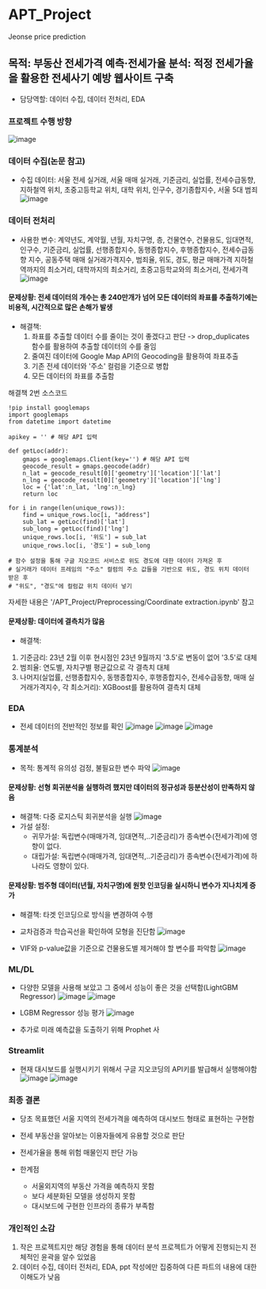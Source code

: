# APT_Project
Jeonse price prediction

## 목적: 부동산 전세가격 예측·전세가율 분석: 적정 전세가율을 활용한 전세사기 예방 웹사이트 구축
- 담당역할: 데이터 수집, 데이터 전처리, EDA

### 프로젝트 수행 방향
![image](https://github.com/HSYhrae/APT_Project/assets/139428828/6a6a1cee-3bcb-4b1a-8623-2303eb2ac5fa)

### 데이터 수집(논문 참고)
- 수집 데이터: 서울 전세 실거래, 서울 매매 실거래, 기준금리, 실업률, 전세수급동향, 지하철역 위치, 초중고등학교 위치, 대학 위치, 인구수, 경기종합지수, 서울 5대 범죄
![image](https://github.com/HSYhrae/APT_Project/assets/139428828/08ac498b-1ee7-4b92-812c-0182a8e8ff4f)

### 데이터 전처리
- 사용한 변수: 계약년도, 계약월, 년월, 자치구명, 층, 건물연수, 건물용도, 임대면적, 인구수, 기준금리, 실업률, 선행종합지수, 동행종합지수, 후행종합지수, 전세수급동향 지수, 공동주택 매매 실거래가격지수, 범죄율, 위도, 경도, 평균 매매가격
지하철역까지의 최소거리, 대학까지의 최소거리, 초중고등학교와의 최소거리, 전세가격
![image](https://github.com/HSYhrae/APT_Project/assets/139428828/c33ea036-f7df-4a0e-a843-1bb61eb3c742)
#### 문제상황: 전세 데이터의 개수는 총 240만개가 넘어 모든 데이터의 좌표를 추출하기에는 비용적, 시간적으로 많은 손해가 발생
- 해결책:
  1. 좌표를 추출할 데이터 수를 줄이는 것이 좋겠다고 판단 -> drop_duplicates 함수를 활용하여 추출할 데이터의 수를 줄임
  2. 줄여진 데이터에 Google Map API의 Geocoding을 활용하여 좌표추출
  3. 기존 전세 데이터와 '주소' 컬럼을 기준으로 병합
  4. 모든 데이터의 좌표를 추출함
 
해결책 2번 소스코드
```
!pip install googlemaps
import googlemaps
from datetime import datetime

apikey = '' # 해당 API 입력

def getLoc(addr):
    gmaps = googlemaps.Client(key='') # 해당 API 입력
    geocode_result = gmaps.geocode(addr)
    n_lat = geocode_result[0]['geometry']['location']['lat']
    n_lng = geocode_result[0]['geometry']['location']['lng']
    loc = {'lat':n_lat, 'lng':n_lng}
    return loc

for i in range(len(unique_rows)):
    find = unique_rows.loc[i, "address"]
    sub_lat = getLoc(find)['lat']
    sub_long = getLoc(find)['lng']
    unique_rows.loc[i, '위도'] = sub_lat
    unique_rows.loc[i, '경도'] = sub_long

# 함수 설정을 통해 구글 지오코드 서비스로 위도 경도에 대한 데이터 가져온 후
# 실거래가 데이터 프레임의 "주소" 컬럼의 주소 값들을 기반으로 위도, 경도 위치 데이터 받은 후
# "위도", "경도"에 컬럼값 위치 데이터 넣기
```
자세한 내용은 '/APT_Project/Preprocessing/Coordinate extraction.ipynb' 참고  

#### 문제상황: 데이터에 결측치가 많음
- 해결책:
1. 기준금리: 23년 2월 이후 현시점인 23년 9월까지 '3.5'로 변동이 없어 '3.5'로 대체
2. 범죄율: 연도별, 자치구별 평균값으로 각 결측치 대체
3. 나머지(실업률, 선행종합지수, 동행종합지수, 후행종합지수, 전세수급동향, 매매 실거래가격지수, 각 최소거리): XGBoost를 활용하여 결측치 대체


### EDA
- 전세 데이터의 전반적인 정보를 확인
![image](https://github.com/HSYhrae/APT_Project/assets/139428828/5971044d-d7b8-41b0-883c-de8666700800)
![image](https://github.com/HSYhrae/APT_Project/assets/139428828/be4efff6-be05-4708-b345-c5da63e6dfd7)
![image](https://github.com/HSYhrae/APT_Project/assets/139428828/587800aa-bc1b-44fa-933c-cf4707e3b05f)


### 통계분석
- 목적: 통계적 유의성 검정, 불필요한 변수 파악
![image](https://github.com/HSYhrae/APT_Project/assets/139428828/f67cb3d4-9361-4cd2-850d-9b2ebe5868b6)
#### 문제상황: 선형 회귀분석을 실행하려 했지만 데이터의 정규성과 등분산성이 만족하지 않음
- 해결책: 다중 로지스틱 회귀분석을 실행
![image](https://github.com/HSYhrae/APT_Project/assets/139428828/6c1738d4-7def-47df-91ac-84e8e84ecbbd)
- 가설 설정:
  - 귀무가설: 독립변수(매매가격, 임대면적,..기준금리)가 종속변수(전세가격)에 영향이 없다.
  - 대립가설: 독립변수(매매가격, 임대면적,..기준금리)가 종속변수(전세가격)에 하나라도 영향이 있다.
#### 문제상황: 범주형 데이터(년월, 자치구명)에 원핫 인코딩을 실시하니 변수가 지나치게 증가
- 해결책: 타겟 인코딩으로 방식을 변경하여 수행

- 교차검증과 학습곡선을 확인하여 모형을 진단함
 ![image](https://github.com/HSYhrae/APT_Project/assets/139428828/b0811491-04c3-4783-a6bd-58b18787414b)

- VIF와 p-value값을 기준으로 건물용도별 제거해야 할 변수를 파악함
![image](https://github.com/HSYhrae/APT_Project/assets/139428828/6e2f41b3-0bfe-4592-8113-5b0885724bf7)



### ML/DL
- 다양한 모델을 사용해 보았고 그 중에서 성능이 좋은 것을 선택함(LightGBM Regressor)
![image](https://github.com/HSYhrae/APT_Project/assets/139428828/6efeb53a-0e73-4157-953d-3d984f436673)
![image](https://github.com/HSYhrae/APT_Project/assets/139428828/30349e79-222e-4335-b647-d4812ac2fab6)

- LGBM Regressor 성능 평가
![image](https://github.com/HSYhrae/APT_Project/assets/139428828/8afca21a-d541-4278-9a33-2575be21ddbf)

- 추가로 미래 예측값을 도출하기 위해 Prophet 사

### Streamlit
- 현재 대시보드를 실행시키기 위해서 구글 지오코딩의 API키를 발급해서 실행해야함
![image](https://github.com/HSYhrae/APT_Project/assets/139428828/4376397e-5f0c-425c-be6c-1ff31ac91c54)
![image](https://github.com/HSYhrae/APT_Project/assets/139428828/46cf3c3b-ad31-435d-bdce-ea4723a79cc6)


### 최종 결론
- 당초 목표했던 서울 지역의 전세가격을 예측하여 대시보드 형태로 표현하는 구현함 
- 전세 부동산을 알아보는 이용자들에게 유용할 것으로 판단
- 전세가율을 통해 위험 매물인지 판단 가능

- 한계점
  - 서울외지역의 부동산 가격을 예측하지 못함
  - 보다 세분화된 모델을 생성하지 못함
  - 대시보드에 구현한 인프라의 종류가 부족함

### 개인적인 소감
1. 작은 프로젝트지만 해당 경험을 통해 데이터 분석 프로젝트가 어떻게 진행되는지 전체적인 윤곽을 알수 있었음
2. 데이터 수집, 데이터 전처리, EDA, ppt 작성에만 집중하여 다른 파트의 내용에 대한 이해도가 낮음









